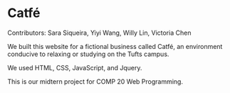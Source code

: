 # Catfé

Contributors: Sara Siqueira, Yiyi Wang, Willy Lin, Victoria Chen

We built this website for a fictional business called Catfé, an environment conducive to relaxing or studying on the Tufts campus. 

We used HTML, CSS, JavaScript, and Jquery. 

This is our midtern project for COMP 20 Web Programming.
